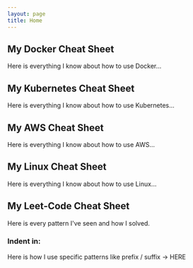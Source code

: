 ```yaml
---
layout: page
title: Home
---
```



## My Docker Cheat Sheet

Here is everything I know about how to use Docker...

## My Kubernetes Cheat Sheet

Here is everything I know about how to use Kubernetes...

## My AWS Cheat Sheet

Here is everything I know about how to use AWS...

## My Linux Cheat Sheet

Here is everything I know about how to use Linux...

## My Leet-Code Cheat Sheet

Here is every pattern I've seen and how I solved.

### Indent in: 

Here is how I use specific patterns like prefix / suffix -> HERE
